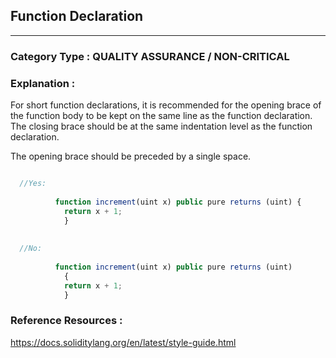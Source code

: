 ##   Function Declaration


---

### **Category Type** : QUALITY ASSURANCE / NON-CRITICAL


### **Explanation** : 


For short function declarations, it is recommended for the opening brace of the function body to be kept on the same line as the function declaration.
The closing brace should be at the same indentation level as the function declaration.
         	
The opening brace should be preceded by a single space.



```javascript

  //Yes:
   		 
   		  function increment(uint x) public pure returns (uint) {
         	return x + 1;
         	}
   		 
   		 
  //No:
   		      
   		  function increment(uint x) public pure returns (uint)
         	{
         	return x + 1;
         	}


```


### **Reference Resources** : 
   https://docs.soliditylang.org/en/latest/style-guide.html

